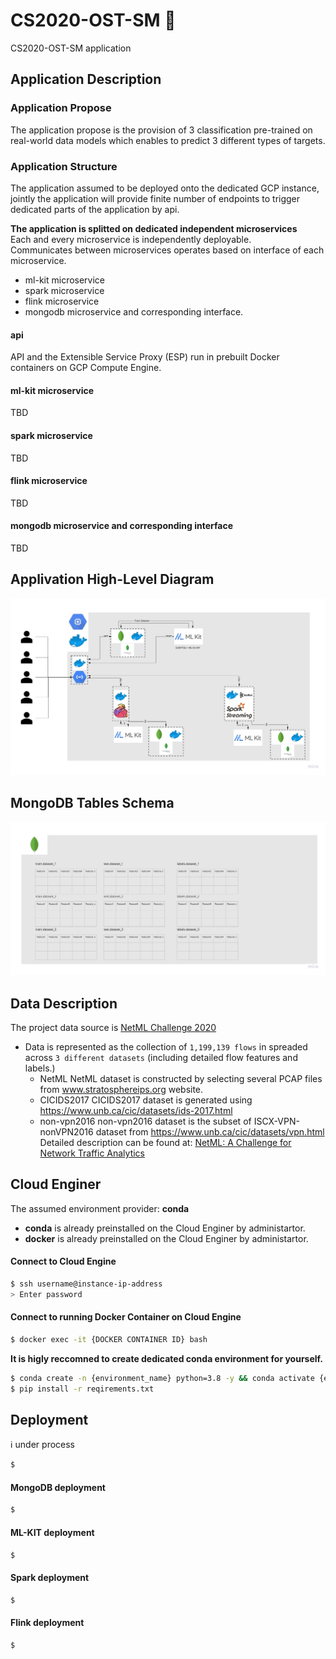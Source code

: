 # CS2020-OST-SM :construction: 
CS2020-OST-SM application


## Application Description
### Application Propose
The application propose is the provision of 3 classification pre-trained on real-world data models which enables to predict 3 different types of targets.

### Application Structure
The application assumed to be deployed onto the dedicated GCP instance, jointly the application will provide finite number of endpoints to trigger dedicated parts of the application by api.      

**The application is splitted on dedicated independent microservices** 
<br>
Each and every microservice is independently deployable.
<br>
Communicates between microservices operates based on interface of each microservice.

<ul>
  <li>ml-kit microservice</li>
  <li>spark microservice</li>
  <li>flink microservice</li>
  <li>mongodb microservice and corresponding interface.</li>
</ul>

#### api 
API and the Extensible Service Proxy (ESP) run in prebuilt Docker containers on GCP Compute Engine.

#### ml-kit microservice
TBD

#### spark microservice
TBD

#### flink microservice
TBD

#### mongodb microservice and corresponding interface
TBD

## Applivation High-Level Diagram 
![Application Diagram](service_diagram/OST-SM.jpg) 
## MongoDB Tables Schema
![MongoDB Shema](service_diagram/mongodb-schema.jpg) 


## Data Description
The project data source is [NetML Challenge 2020](https://github.com/ACANETS/NetML-Competition2020)
- Data is represented as the collection of  `1,199,139 flows` in spreaded across `3 different datasets` (including detailed flow features and labels.)
    - NetML
      NetML dataset is constructed by selecting several PCAP files from www.stratosphereips.org website.
    - CICIDS2017
      CICIDS2017 dataset is generated using https://www.unb.ca/cic/datasets/ids-2017.html
    - non-vpn2016
       non-vpn2016 dataset is the subset of ISCX-VPN-nonVPN2016 dataset from https://www.unb.ca/cic/datasets/vpn.html
       Detailed description can be found at: [NetML: A Challenge for Network Traffic Analytics](https://arxiv.org/abs/2004.13006)


## Cloud Enginer
The assumed environment provider: **conda**
- **conda** is already preinstalled on the Cloud Enginer by administartor.
- **docker** is already preinstalled on the Cloud Enginer by administartor. 

#### Connect to Cloud Engine
```bash
$ ssh username@instance-ip-address
> Enter password
``` 

#### Connect to running Docker Container on Cloud Engine
```bash
$ docker exec -it {DOCKER CONTAINER ID} bash
``` 


**It is higly reccomned to create dedicated conda environment for yourself.**    
```bash
$ conda create -n {environment_name} python=3.8 -y && conda activate {environment_name}
$ pip install -r reqirements.txt 
```     


## Deployment
 :information_source: under process
```bash
$ 
```

#### MongoDB deployment
```bash
$ 
```

#### ML-KIT deployment
```bash
$ 
```

#### Spark deployment
```bash
$ 
```

#### Flink deployment
```bash
$ 
```
